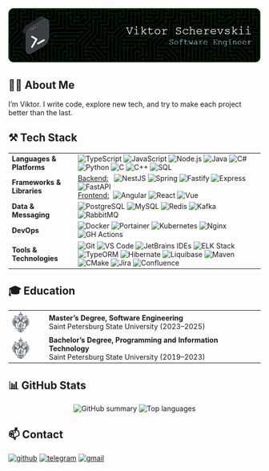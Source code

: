 <div align="center">
  <img src="./images/header.png" alt="profile-header" />
</div>

## 👨‍💻 About Me

I’m Viktor. I write code, explore new tech, and try to make each project better than the last.

## ⚒️ Tech Stack

<table>
  <tr>
    <td><strong>Languages &amp; Platforms</strong></td>
    <td>
      <img alt="TypeScript" src="https://img.shields.io/badge/TypeScript-black?style=flat-square&logo=typescript" />
      <img alt="JavaScript" src="https://img.shields.io/badge/JavaScript-black?style=flat-square&logo=javascript" />
      <img alt="Node.js" src="https://img.shields.io/badge/Node.js-black?style=flat-square&logo=nodedotjs" />
      <img alt="Java" src="https://img.shields.io/badge/Java-black?style=flat-square&logo=openjdk" />
      <img alt="C#" src="https://img.shields.io/badge/C%23-black?style=flat-square&logo=dotnet" />
      <img alt="Python" src="https://img.shields.io/badge/Python-black?style=flat-square&logo=python" />
      <img alt="C" src="https://img.shields.io/badge/C-black?style=flat-square&logo=c" />
      <img alt="C++" src="https://img.shields.io/badge/C%2B%2B-black?style=flat-square&logo=cplusplus&logoColor=%2300599C" />
      <img alt="SQL" src="https://img.shields.io/badge/SQL-black?style=flat-square" />
    </td>
  </tr>
  <tr>
    <td><strong>Frameworks &amp; Libraries</strong></td>
    <td>
      <ins>Backend:</ins>&nbsp;&nbsp;
            <img alt="NestJS"    src="https://img.shields.io/badge/NestJS-black?style=flat-square&logo=nestjs&logoColor=%23E0234E" />
            <img alt="Spring"    src="https://img.shields.io/badge/Spring-black?style=flat-square&logo=spring" />
            <img alt="Fastify"   src="https://img.shields.io/badge/Fastify-black?style=flat-square&logo=fastify" />
            <img alt="Express"   src="https://img.shields.io/badge/Express-black?style=flat-square&logo=express" />
            <img alt="FastAPI"   src="https://img.shields.io/badge/FastAPI-black?style=flat-square&logo=fastapi" />
      <br>
      <ins>Frontend:</ins>&nbsp;
            <img alt="Angular"   src="https://img.shields.io/badge/Angular-black?style=flat-square&logo=angular&logoColor=de002d" />
            <img alt="React"     src="https://img.shields.io/badge/React-black?style=flat-square&logo=react" />
            <img alt="Vue"       src="https://img.shields.io/badge/Vue-black?style=flat-square&logo=vuedotjs" />
    </td>
  </tr>
  <tr>
    <td><strong>Data &amp; Messaging</strong></td>
    <td>
      <img alt="PostgreSQL" src="https://img.shields.io/badge/PostgreSQL-black?style=flat-square&logo=postgresql" />
      <img alt="MySQL"      src="https://img.shields.io/badge/MySQL-black?style=flat-square&logo=mysql" />
      <img alt="Redis"      src="https://img.shields.io/badge/Redis-black?style=flat-square&logo=redis" />
      <img alt="Kafka"      src="https://img.shields.io/badge/Kafka-black?style=flat-square&logo=apachekafka" />
      <img alt="RabbitMQ"   src="https://img.shields.io/badge/RabbitMQ-black?style=flat-square&logo=rabbitmq" />
    </td>
  </tr>
  <tr>
    <td><strong>DevOps</strong></td>
    <td>
      <img alt="Docker"     src="https://img.shields.io/badge/Docker-black?style=flat-square&logo=docker" />
      <img alt="Portainer"  src="https://img.shields.io/badge/Portainer-black?style=flat-square&logo=portainer" />
      <img alt="Kubernetes" src="https://img.shields.io/badge/Kubernetes-black?style=flat-square&logo=kubernetes" />
      <img alt="Nginx"      src="https://img.shields.io/badge/Nginx-black?style=flat-square&logo=nginx&logoColor=%23009639" />
      <img alt="GH Actions" src="https://img.shields.io/badge/GH%20Actions-black?style=flat-square&logo=githubactions" />
    </td>
  </tr>
  <tr>
    <td><strong>Tools &amp; Technologies</strong></td>
    <td>
      <img alt="Git"           src="https://img.shields.io/badge/Git-black?style=flat-square&logo=git" />
      <img alt="VS Code" src="https://img.shields.io/badge/Code-black?style=flat-square&label=VS&labelColor=blue">
      <img alt="JetBrains IDEs" src="https://img.shields.io/badge/JetBrains%20IDEs-black?style=flat-square&logo=jetbrains" />
      <img alt="ELK Stack"     src="https://img.shields.io/badge/ELK%20Stack-black?style=flat-square&logo=elasticstack&logoColor=%23005571" />
      <img alt="TypeORM"       src="https://img.shields.io/badge/TypeORM-black?style=flat-square&logo=typeorm&logoColor=%23FE0803" />
      <img alt="Hibernate"     src="https://img.shields.io/badge/Hibernate-black?style=flat-square&logo=hibernate&logoColor=%2359666C" />
      <img alt="Liquibase"     src="https://img.shields.io/badge/Liquibase-black?style=flat-square&logo=liquibase&logoColor=%232962FF" />
      <img alt="Maven"         src="https://img.shields.io/badge/Maven-black?style=flat-square&logo=apachemaven&logoColor=%23C71A36" />
      <img alt="CMake"         src="https://img.shields.io/badge/CMake-black?style=flat-square&logo=cmake" />
      <img alt="Jira"          src="https://img.shields.io/badge/Jira-black?style=flat-square&logo=jira&logoColor=%230052CC" />
      <img alt="Confluence"    src="https://img.shields.io/badge/Confluence-black?style=flat-square&logo=confluence&logoColor=098afc" />
    </td>
  </tr>
</table>

## 🎓 Education

<table>
  <tr>
    <td width="60">
      <img src="./images/spbu-logo.png" width="35" style="vertical-align: middle;" />
    </td>
    <td>
      <b>Master’s Degree, Software Engineering</b><br>
      Saint Petersburg State University (2023–2025)
    </td>
  </tr>
  <tr>
    <td width="60">
      <img src="./images/spbu-logo.png" width="35" style="vertical-align: middle;" />
    </td>
    <td>
      <b>Bachelor’s Degree, Programming and Information Technology</b><br>
      Saint Petersburg State University (2019–2023)
    </td>
  </tr>
</table>

## 📊 GitHub Stats

<p align="center">
  <img
    src="https://github-profile-summary-cards.vercel.app/api/cards/stats?username=kolbacer&theme=dracula"
    alt="GitHub summary"
    width="400" height="200"
  />
  <img
    src="https://github-readme-stats.vercel.app/api/top-langs/?username=kolbacer&size_weight=0.5&count_weight=0.5&langs_count=8&layout=compact&hide=Jupyter%20Notebook,dart,css,Dockerfile,Cmake&theme=dracula"
    alt="Top languages"
    width="400" height="200"
  />
</p>

## 📫 Contact

[![github](https://img.shields.io/badge/kolbacer-black?style=for-the-badge&logo=github&labelColor=black&color=%23181717)](https://github.com/kolbacer)
[![telegram](https://img.shields.io/badge/%40k0lbacer-black?style=for-the-badge&logo=telegram&labelColor=black&color=%2326A5E4)](https://t.me/k0lbacer)
[![gmail](https://img.shields.io/badge/v.scherevskii%40gmail.com-black?style=for-the-badge&logo=gmail&labelColor=black&color=%23EA4335)](mailto:v.scherevskii@gmail.com)
